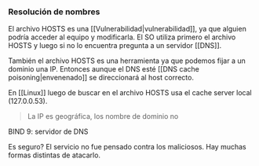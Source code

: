 ### Resolución de nombres
El archivo HOSTS es una [[Vulnerabilidad|vulnerabilidad]], ya que alguien podría acceder al equipo y modificarla. El SO utiliza primero el archivo HOSTS y luego si no lo encuentra pregunta a un servidor [[DNS]].

También el archivo HOSTS es una herramienta ya que podemos fijar a un dominio una IP. Entonces aunque el DNS esté [[DNS cache poisoning|envenenado]] se direccionará al host correcto.

En [[Linux]] luego de buscar en el archivo HOSTS usa el cache server local (127.0.0.53).

> La IP es geográfica, los nombre de dominio no

BIND 9: servidor de DNS

Es seguro?
El servicio no fue pensado contra los maliciosos. Hay muchas formas distintas de atacarlo.